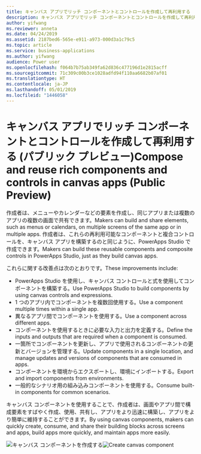 ```yaml
---
title: キャンバス アプリでリッチ コンポーネントとコントロールを作成して再利用する
description: キャンバス アプリでリッチ コンポーネントとコントロールを作成して再利用する
author: yifwang
ms.reviewer: anneta
ms.date: 04/24/2019
ms.assetid: 2187bed6-565e-e911-a973-000d3a1c79c5
ms.topic: article
ms.service: business-applications
ms.author: yifwang
audience: Power user
ms.openlocfilehash: f064b7b75ab349fa62d836c477196d1e2815acff
ms.sourcegitcommit: 71c309c00b3ce1028adfd94f110aa6682b07af01
ms.translationtype: HT
ms.contentlocale: ja-JP
ms.lasthandoff: 05/01/2019
ms.locfileid: "1446058"
---
```

# <a name="compose-and-reuse-rich-components-and-controls-in-canvas-apps-public-preview"></a><span data-ttu-id="dbe7e-103">キャンバス アプリでリッチ コンポーネントとコントロールを作成して再利用する (パブリック プレビュー)</span><span class="sxs-lookup"><span data-stu-id="dbe7e-103">Compose and reuse rich components and controls in canvas apps (Public Preview)</span></span>



<span data-ttu-id="dbe7e-104">作成者は、メニューやカレンダーなどの要素を作成し、同じアプリまたは複数のアプリの複数の画面で共有できます。</span><span class="sxs-lookup"><span data-stu-id="dbe7e-104">Makers can build and share elements, such as menus or calendars, on multiple screens of the same app or in multiple apps.</span></span> <span data-ttu-id="dbe7e-105">作成者は、これらの再利用可能なコンポーネントと複合コントロールを、キャンバス アプリを構築するのと同じように、PowerApps Studio で作成できます。</span><span class="sxs-lookup"><span data-stu-id="dbe7e-105">Makers can build these reusable components and composite controls in PowerApps Studio, just as they build canvas apps.</span></span>

<span data-ttu-id="dbe7e-106">これらに関する改善点は次のとおりです。</span><span class="sxs-lookup"><span data-stu-id="dbe7e-106">These improvements include:</span></span>

- <span data-ttu-id="dbe7e-107">PowerApps Studio を使用し、キャンバス コントロールと式を使用してコンポーネントを構築する。</span><span class="sxs-lookup"><span data-stu-id="dbe7e-107">Use PowerApps Studio to build components by using canvas controls and expressions.</span></span>
- <span data-ttu-id="dbe7e-108">1 つのアプリ内でコンポーネントを複数回使用する。</span><span class="sxs-lookup"><span data-stu-id="dbe7e-108">Use a component multiple times within a single app.</span></span>
- <span data-ttu-id="dbe7e-109">異なるアプリ間でコンポーネントを使用する。</span><span class="sxs-lookup"><span data-stu-id="dbe7e-109">Use a component across different apps.</span></span>
- <span data-ttu-id="dbe7e-110">コンポーネントを使用するときに必要な入力と出力を定義する。</span><span class="sxs-lookup"><span data-stu-id="dbe7e-110">Define the inputs and outputs that are required when a component is consumed.</span></span>
- <span data-ttu-id="dbe7e-111">一箇所でコンポーネントを更新し、アプリで使用されるコンポーネントの更新とバージョンを管理する。</span><span class="sxs-lookup"><span data-stu-id="dbe7e-111">Update components in a single location, and manage updates and versions of components that are consumed in apps.</span></span>
- <span data-ttu-id="dbe7e-112">コンポーネントを環境からエクスポートし、環境にインポートする。</span><span class="sxs-lookup"><span data-stu-id="dbe7e-112">Export and import components from environments.</span></span>
- <span data-ttu-id="dbe7e-113">一般的なシナリオ用の組み込みコンポーネントを使用する。</span><span class="sxs-lookup"><span data-stu-id="dbe7e-113">Consume built-in components for common scenarios.</span></span>

<span data-ttu-id="dbe7e-114">キャンバス コンポーネントを使用することで、作成者は、画面やアプリ間で構成要素をすばやく作成、使用、共有し、アプリをより迅速に構築し、アプリをより簡単に維持することができます。</span><span class="sxs-lookup"><span data-stu-id="dbe7e-114">By using canvas components, makers can quickly create, consume, and share their building blocks across screens and apps, build apps more quickly, and maintain apps more easily.</span></span>

<span data-ttu-id="dbe7e-115">![キャンバス コンポーネントを作成する](media/createcomponent.JPG "キャンバス コンポーネントを作成する")</span><span class="sxs-lookup"><span data-stu-id="dbe7e-115">![Create canvas component](media/createcomponent.JPG "Create canvas component")</span></span>
